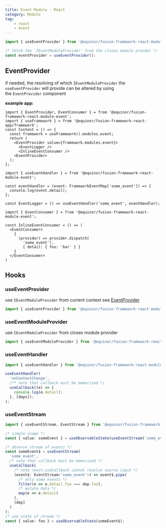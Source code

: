 ```yaml
---
title: Event Module - React
category: Module
tag:
    - react
    - event
---
```


<ModuleBadge module="/react/modules/event" package="@equinor/fusion-framework-react-module-event"/>

```ts
import { useEventProvider } from '@equinor/fusion-framework-react-module-event';

/* fetch the `ÌEventModuleProvider` from the closes module provder */
const eventProvider = useEventProvider();
```

## EventProvider

if needed, the resolving of which `ÌEventModuleProvider` the `useEventProvider` will provide can be altered by using  
the `EventProvider` component

**example app:**
```tsx
import { EventProvider, EventConsumer } = from '@equinor/fusion-framework-react-module-event';
import { useFramework } = from '@equinor/fusion-framework-react-app/framework';
const Content = () => {
  const framework = useFramework().modules.event;
  return (
    <EventProvider value={framework.modules.event}>
      <EventLogger />
      <InlineEventConsumer />
    <EventProvider>
  );
};
```
```tsx
import { useEventHandler } = from '@equinor/fusion-framework-react-module-event';

const eventHandler = (event: FrameworkEventMap['some_event']) => {
  console.log(event.detail);
}; 

const EventLogger = () => useEventHandler('some_event', eventHandler);
```

```tsx
import { EventConsumer } = from '@equinor/fusion-framework-react-module-event';

const InlineEventConsumer = () => (
  <EventConsumer>
    { 
      (provider) => provider.dispatch(
        'some_event'), 
        { detail: { foo: 'bar' } } 
    }
  </EventConsumer>
)
``````

## Hooks

### useEventProvider

use `IEventModuleProvider` from current context see [EventProvider](#EventProvider)
```ts
import { useEventProvider } from '@equinor/fusion-framework-react-module-event';
```

### useEventModuleProvider

use `IEventModuleProvider` from closes module provider

```ts
import { useEventModuleProvider } from '@equinor/fusion-framework-react-module-event';
```


### useEventHandler
```ts
import { useEventHandler } from '@equinor/fusion-framework-react-module-event';

useEventHandler(
  'onContextChange', 
  /** note that callback must be memorized */
  useCallback((e) => {
    console.log(e.detail);
  }, [deps]);
);
```

### useEventStream

```ts
import { useEventStream, EventStream } from '@equinor/fusion-framework-react-module-event';

/* simple usage */
const { value: someEvent } = useObservableState(useEventStream('some_event'));

/* observe stream of events */
const someEvent$ = useEventStream(
  'some_event',
  /* note that callback must be memorized */
  useCallback(
    /* note react.useCallback cannot resolve source input */
    (event$: EventStream<'some_event'>) => event$.pipe(
      /* only some events */
      filter(e => e.detail.foo === dep.foo),
      /* mutate data */
      map(e => e.detail)
    ), 
    [dep]
  )
);
/* use state of stream */
const { value: foo } = useObservableState(someEvent$);

```
